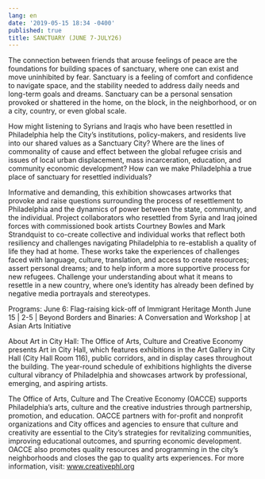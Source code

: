 ```yaml
---
lang: en
date: '2019-05-15 18:34 -0400'
published: true
title: SANCTUARY (JUNE 7-JULY26)
---
```

The connection between friends that arouse feelings of peace are the foundations for building  spaces of sanctuary, where one can exist and move uninhibited by fear. Sanctuary is a feeling of comfort and confidence to navigate space, and the stability needed to address daily needs and long-term goals and dreams. Sanctuary can be a personal sensation provoked or shattered in the home, on the block, in the neighborhood, or on a city, country, or even global scale. 

How might listening to Syrians and Iraqis who have been resettled in Philadelphia help the City’s institutions, policy-makers, and residents live into our shared values as a Sanctuary City? Where are the lines of commonality of cause and effect between the global refugee crisis and issues of local urban displacement, mass incarceration, education, and community economic development? How can we make Philadelphia a true place of sanctuary for resettled individuals? 

Informative and demanding, this exhibition showcases artworks that provoke and raise questions surrounding the process of resettlement to Philadelphia and the dynamics of power between the state, community, and the individual. Project collaborators who resettled from Syria and Iraq joined forces with commissioned book artists Courtney Bowles and Mark Strandquist to co-create collective and individual works that reflect both resiliency and challenges navigating Philadelphia to re-establish a quality of life they had at home. These works take the experiences of challenges faced with language, culture, translation, and access to create resources; assert personal dreams; and to help inform a more supportive process for new refugees. Challenge your understanding about what it means to resettle in a new country, where one’s identity has already been defined by negative media portrayals and stereotypes.

Programs:
June 6: Flag-raising kick-off of Immigrant Heritage Month
June 15 | 2-5 | Beyond Borders and Binaries: A Conversation and Workshop | at Asian Arts Initiative

About Art in City Hall:
The Office of Arts, Culture and Creative Economy presents Art in City Hall, which features exhibitions in the Art Gallery in City Hall (City Hall Room 116), public corridors, and in display cases throughout the building. The year-round schedule of exhibitions highlights the diverse cultural vibrancy of Philadelphia and showcases artwork by professional, emerging, and aspiring artists.

The Office of Arts, Culture and The Creative Economy (OACCE) supports Philadelphia’s arts, culture and the creative industries through partnership, promotion, and education. OACCE partners with for-profit and nonprofit organizations and City offices and agencies to ensure that culture and creativity are essential to the City’s strategies for revitalizing communities, improving educational outcomes, and spurring economic development. OACCE also promotes quality resources and programming in the city’s neighborhoods and closes the gap to quality arts experiences. For more information, visit: www.creativephl.org
